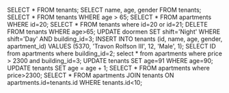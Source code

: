 SELECT * FROM tenants;
SELECT name, age, gender FROM tenants;
SELECT * FROM tenants WHERE age > 65;
SELECT * FROM apartments WHERE id=20;
SELECT * FROM  tenants where id=20 or id=21;
DELETE FROM tenants WHERE age>65;
UPDATE doormen SET shift='Night' WHERE shift='Day' AND building_id=3;
INSERT INTO tenants (id, name, age, gender, apartment_id) VALUES (5370, 'Travon Rolfson III', 12, 'Male', 1); 
SELECT ID from apartments where building_id=2;
select * from apartments where price > 2300 and building_id=3;
UPDATE tenants SET age=91 WHERE age=90;
UPDATE tenants SET age = age + 1;
SELECT * FROM apartments where price>2300;
SELECT * FROM apartments JOIN tenants ON apartments.id=tenants.id WHERE tenants.id<10;
